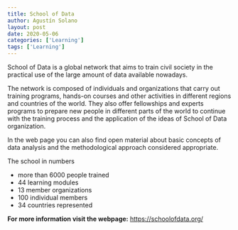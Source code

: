 ```yaml
---
title: School of Data
author: Agustín Solano
layout: post
date: 2020-05-06
categories: ['Learning']
tags: ['Learning']
---
```


School of Data is a global network that aims to train civil society in the practical use of the large amount of data available nowadays.

  <p>The network is composed of individuals and organizations that carry out training programs, hands-on courses and other activities in different regions and countries of the world. They also offer fellowships and experts programs to prepare new people in different parts of the world to continue with the training process and the application of the ideas of School of Data organization.</p>
  <p>In the web page you can also find open material about basic concepts of data analysis and the methodological approach considered appropriate.</p>
  <p>The school in numbers</p>
  <ul>
  <li>more than 6000 people trained</li>
  <li>44 learning modules</li>
  <li>13 member organizations</li>
  <li>100 individual members</li>
  <li>34 countries represented</li>
  </ul>
    
  <p><strong>For more information visit the webpage:</strong> <a href="https://schoolofdata.org/">https://schoolofdata.org/</a></p>